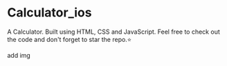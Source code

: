 # Calculator_ios
A Calculator. Built using HTML, CSS and JavaScript. Feel free to check out the code and don't forget to star the repo.⭐


add img
